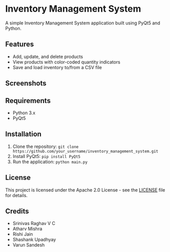 Inventory Management System
=======================

A simple Inventory Management System application built using PyQt5 and Python.

Features
--------

* Add, update, and delete products
* View products with color-coded quantity indicators
* Save and load inventory to/from a CSV file

Screenshots
-----------


Requirements
------------

* Python 3.x
* PyQt5

Installation
------------

1. Clone the repository: `git clone https://github.com/your_username/inventory_management_system.git`
2. Install PyQt5: `pip install PyQt5`
3. Run the application: `python main.py`

License
-------

This project is licensed under the Apache 2.0 License - see the [LICENSE](LICENSE) file for details.

Credits
-------

* Srinivas Raghav V C
* Atharv Mishra
* Rishi Jain
* Shashank Upadhyay
* Varun Sandesh
